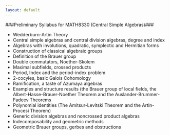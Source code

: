 ```yaml
---
layout: default
---
```


###Preliminary Syllabus for MATH8330 (Central Simple Algebras)###

 - Wedderburn-Artin Theory
 - Central simple algebras and central division algebras, degree and index
 - Algebras with involutions, quadratic, symplectic and Hermitian forms
 - Construction of classical algebraic groups
 - Definition of the Brauer group
 - Double commutators, Noether-Skolem
 - Maximal subfields, crossed products
 - Period, Index and the period-index problem
 - 2-cocyles, basic Galois Cohomology
 - Ramification, a taste of Azumaya algebras
 - Examples and structure results (the Brauer group of local fields, the Albert-Hasse-Brauer-Noether Theorem and the Auslander-Brummer-Fadeev Theorems
 - Polynomial identities (The Amitsur-Levitski Theorem and the Artin-Procesi Theorem)
 - Generic division algebras and noncrossed product 
algebras
 - Indecomposability and geometric methods
 - Geometric Brauer groups, gerbes and obstructions
